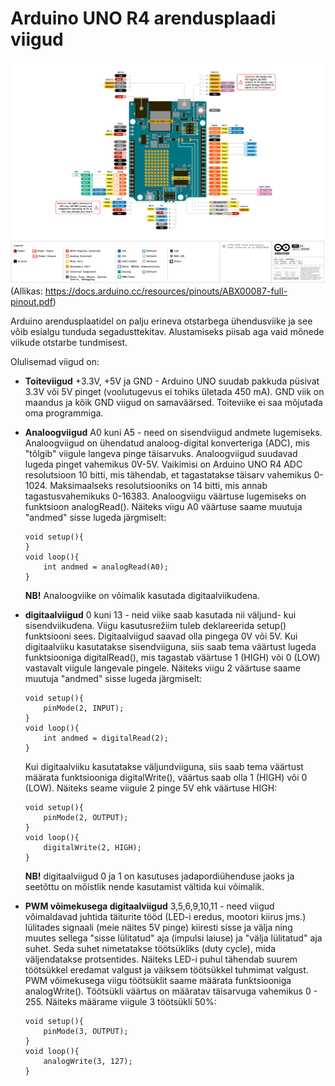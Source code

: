# Arduino UNO R4 arendusplaadi viigud

![image](./meedia/UNO_viigud.png)
(Allikas: https://docs.arduino.cc/resources/pinouts/ABX00087-full-pinout.pdf)

Arduino arendusplaatidel on palju erineva otstarbega ühendusviike ja see võib esialgu tunduda segadusttekitav. Alustamiseks piisab aga vaid mõnede viikude otstarbe tundmisest. 

Olulisemad viigud on:

* **Toiteviigud** +3.3V, +5V ja GND - Arduino UNO suudab pakkuda püsivat 3.3V või 5V pinget (voolutugevus ei tohiks ületada 450 mA). GND viik on maandus ja kõik GND viigud on samaväärsed. Toiteviike ei saa mõjutada oma programmiga.

* **Analoogviigud** A0 kuni A5 - need on sisendviigud andmete lugemiseks. Analoogviigud on ühendatud analoog-digital konverteriga (ADC), mis "tõlgib" viigule langeva pinge täisarvuks. Analoogviigud suudavad lugeda pinget vahemikus 0V-5V. Vaikimisi on Arduino UNO R4 ADC resolutsioon 10 bitti, mis tähendab, et tagastatakse täisarv vahemikus 0-1024. Maksimaalseks resolutsiooniks on 14 bitti, mis annab tagastusvahemikuks 0-16383. Analoogviigu väärtuse lugemiseks on funktsioon analogRead(). Näiteks viigu A0 väärtuse saame muutuja "andmed" sisse lugeda järgmiselt:
    ~~~arduino
    void setup(){
    }
    void loop(){
        int andmed = analogRead(A0);
    }
    ~~~
   **NB!** Analoogviike on võimalik kasutada digitaalviikudena.

* **digitaalviigud** 0 kuni 13 - neid viike saab kasutada nii väljund- kui sisendviikudena. Viigu kasutusrežiim tuleb deklareerida setup() funktsiooni sees. Digitaalviigud saavad olla pingega 0V või 5V. Kui digitaalviiku kasutatakse sisendviiguna, siis saab tema väärtust lugeda funktsiooniga digitalRead(), mis tagastab väärtuse 1 (HIGH) või 0 (LOW) vastavalt viigule langevale pingele. Näiteks viigu 2 väärtuse saame muutuja "andmed" sisse lugeda järgmiselt:
    ~~~arduino
    void setup(){
        pinMode(2, INPUT);
    }
    void loop(){
        int andmed = digitalRead(2);
    }
    ~~~
    Kui digitaalviiku kasutatakse väljundviiguna, siis saab tema väärtust määrata funktsiooniga digitalWrite(), väärtus saab olla 1 (HIGH) või 0 (LOW). Näiteks seame viigule 2 pinge 5V ehk väärtuse HIGH:

    ~~~arduino
    void setup(){
        pinMode(2, OUTPUT);
    }
    void loop(){
        digitalWrite(2, HIGH);
    }
    ~~~
    **NB!** digitaalviigud 0 ja 1 on kasutuses jadapordiühenduse jaoks ja seetõttu on mõistlik nende kasutamist vältida kui võimalik.

* **PWM võimekusega digitaalviigud** 3,5,6,9,10,11 - need viigud võimaldavad juhtida täiturite tööd (LED-i eredus, mootori kiirus jms.) lülitades signaali (meie näites 5V pinge) kiiresti sisse ja välja ning muutes sellega "sisse lülitatud" aja (impulsi laiuse) ja "välja lülitatud" aja suhet. Seda suhet nimetatakse töötsükliks (duty cycle), mida väljendatakse protsentides. Näiteks LED-i puhul tähendab suurem töötsükkel eredamat valgust ja väiksem töötsükkel tuhmimat valgust. PWM võimekusega viigu töötsüklit saame määrata funktsiooniga analogWrite(). Töötsükli väärtus on määratav täisarvuga vahemikus 0 - 255. Näiteks määrame viigule 3 töötsükli 50%:
    ~~~arduino
    void setup(){
        pinMode(3, OUTPUT);
    }
    void loop(){
        analogWrite(3, 127);
    }
    ~~~
